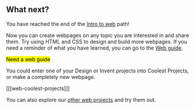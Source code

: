 ## What next?

You have reached the end of the [Intro to web](https://projects.raspberrypi.org/en/pathways/web-intro) path!

Now you can create webpages on any topic you are interested in and share them. Try using HTML and CSS to design and build more webpages. If you need a reminder of what you have learned, you can go to the [Web guide](https://projects.raspberrypi.org/en/projects/getting-started-web).

<mark>Need a web guide</mark>

You could enter one of your Design or Invent projects into Coolest Projects, or make a completely new webpage.

[[[web-coolest-projects]]]

You can also explore our [other web projects](https://projects.raspberrypi.org/en/projects?software%5B%5D=html-css-javascript) and try them out.
